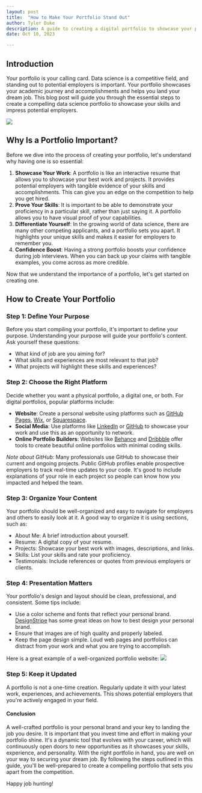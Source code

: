 ```yaml
---
layout: post
title:  "How to Make Your Portfolio Stand Out"
author: Tyler Duke
description: A guide to creating a digital portfolio to showcase your projects and stand out to employers.
date: Oct 10, 2023

--- 
```



## Introduction
Your portfolio is your calling card. Data science is a competitive field, and standing out to potential employers is important. Your portfolio showcases your academic journey and accomplishments and helps you land your dream job. This blog post will guide you through the essential steps to create a compelling data science portfolio to showcase your skills and impress potential employers.

<img src="{{site.url}}/{{site.baseurl}}/assets/images/portfolio-showing.jpeg"/>


## Why Is a Portfolio Important?
Before we dive into the process of creating your portfolio, let's understand why having one is so essential:
1. __Showcase Your Work__: A portfolio is like an interactive resume that allows you to showcase your best work and projects. It provides potential employers with tangible evidence of your skills and accomplishments. This can give you an edge on the competition to help you get hired.
2. __Prove Your Skills__: It is important to be able to demonstrate your proficiency in a particular skill, rather than just saying it. A portfolio allows you to have visual proof of your capabilities.
3. __Differentiate Yourself__: In the growing world of data science, there are many other competing applicants, and a portfolio sets you apart. It highlights your unique skills and makes it easier for employers to remember you.
4. __Confidence Boost__: Having a strong portfolio boosts your confidence during job interviews. When you can back up your claims with tangible examples, you come across as more credible.

Now that we understand the importance of a portfolio, let's get started on creating one.

## How to Create Your Portfolio
### Step 1: Define Your Purpose
Before you start compiling your portfolio, it's important to define your purpose. Understanding your purpose will guide your portfolio's content. Ask yourself these questions:
* What kind of job are you aiming for?
* What skills and experiences are most relevant to that job?
* What projects will highlight these skills and experiences?

### Step 2: Choose the Right Platform
Decide whether you want a physical portfolio, a digital one, or both. For digital portfolios, popular platforms include:
* __Website__: Create a personal website using platforms such as [GitHub Pages](https://pages.github.com/), [Wix](https://www.wix.com/), or [Squarespace](https://www.squarespace.com/websites/create-a-portfolio/?channel=pnb&subchannel=go&campaign=pnb-go-us-en-core_verticals_general_tier1-bd_oct23exp&subcampaign=(graphic-design_graphic-design-portfolio_bd)&&cid=20581061502&aid=155364285513&tid=aud-146705952086:kwd-19517336&mt=b&eid=&loc_p_ms=1026980&loc_i_ms=&nw=g&d=c&adid=532740002873&channel2=pnb&subchannel2=go&gad=1&gclid=Cj0KCQjwsp6pBhCfARIsAD3GZuYE-LCBdhGPO2RRtE8n9kQRwXE2GwS8e93xyGS5jYF9zx4yhDMLiDsaAnUSEALw_wcB&gclsrc=aw.ds).
* __Social Media__: Use platforms like [LinkedIn](www.linkedin.com/) or [GitHub](https://github.com/) to showcase your work and use this as an opportunity to network.
* __Online Portfolio Builders__: Websites like [Behance](https://www.behance.net/search/projects?search=portfolio&locale=en_US) and [Dribbble](https://dribbble.com/tags/portfoliohttps://dribbble.com/tags/portfolio) offer tools to create beautiful online portfolios with minimal coding skills.

_Note about GitHub_: Many professionals use GitHub to showcase their current and ongoing projects. Public GitHub profiles enable prospective employers to track real-time updates to your code. It's good to include explanations of your role in each project so people can know how you impacted and helped the team.

### Step 3: Organize Your Content
Your portfolio should be well-organized and easy to navigate for employers and others to easily look at it. A good way to organize it is using sections, such as:

* About Me: A brief introduction about yourself.
* Resume: A digital copy of your resume.
* Projects: Showcase your best work with images, descriptions, and links.
* Skills: List your skills and rate your proficiency.
* Testimonials: Include references or quotes from previous employers or clients.

### Step 4: Presentation Matters
Your portfolio's design and layout should be clean, professional, and consistent. Some tips include:
* Use a color scheme and fonts that reflect your personal brand. [DesignStripe](https://designstripe.com/blog/how-to-choose-the-perfect-colors-and-fonts-that-fit-your-brand#:~:text=Pick%20According%20to%20Brand%20Personality,to%20perfectly%20deliver%20your%20point.) has some great ideas on how to best design your personal brand.
* Ensure that images are of high quality and properly labeled.
* Keep the page design simple. Loud web pages and portfolios can distract from your work and what you are trying to accomplish.

Here is a great example of a well-organized portfolio website:
<img src="{{site.url}}/{{site.baseurl}}/assets/images/portfolio-organization.jpeg"/>

### Step 5: Keep it Updated
A portfolio is not a one-time creation. Regularly update it with your latest work, experiences, and achievements. This shows potential employers that you're actively engaged in your field.

#### Conclusion
A well-crafted portfolio is your personal brand and your key to landing the job you desire. It is important that you invest time and effort in making your portfolio shine. It's a dynamic tool that evolves with your career, which will continuously open doors to new opportunities as it showcases your skills, experience, and personality. With the right portfolio in hand, you are well on your way to securing your dream job. By following the steps outlined in this guide, you'll be well-prepared to create a compelling portfolio that sets you apart from the competition.

Happy job hunting!

